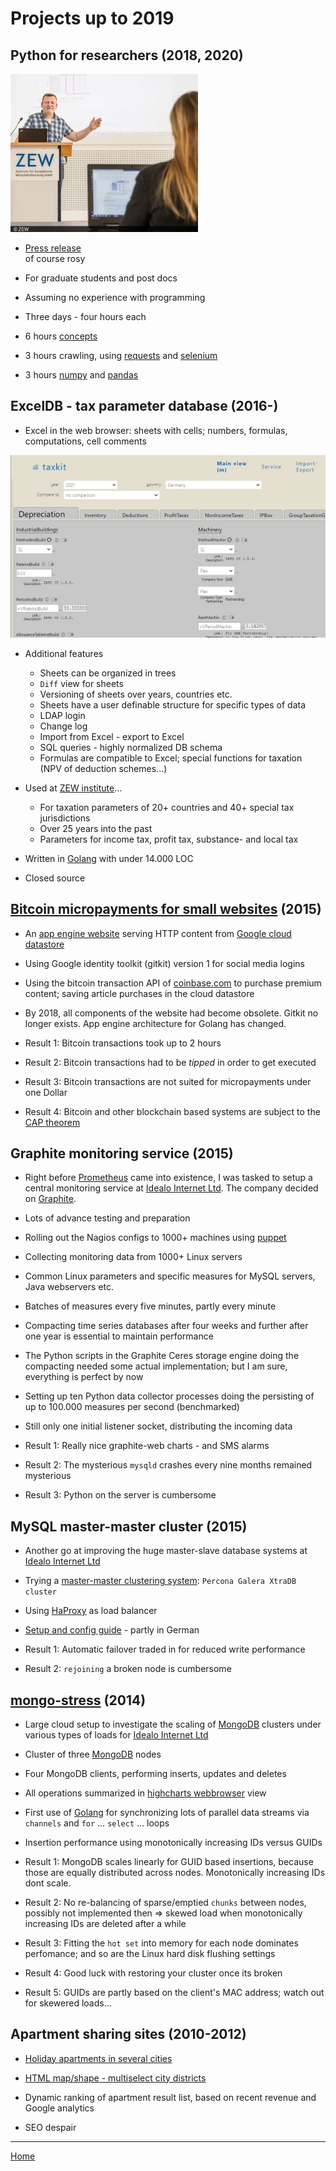 # Projects up to 2019

## Python for researchers (2018, 2020)

![me](./python-for-researchers/me-300.jpg)

* [Press release](https://www.zew.de/en/zew/news/python-course-for-zew-researchers)  
  of course rosy

* For graduate students and post docs

* Assuming no experience with programming

* Three days - four hours each

* 6 hours [concepts](./python-for-researchers/python-for-researchers.pdf)

* 3 hours crawling, using [requests](https://docs.python-requests.org/en/latest/) and  [selenium](https://www.selenium.dev/)

* 3 hours [numpy](https://numpy.org/) and [pandas](https://pandas.pydata.org/)

## ExcelDB - tax parameter database (2016-)

* Excel in the web browser:
sheets with cells;
numbers, formulas, computations, cell comments

![Excel DB](./2016-exceldb/exceldb-3-short.jpg)

* Additional features
  * Sheets can be organized in trees
  * `Diff` view for sheets
  * Versioning of sheets over years, countries etc.
  * Sheets have a user definable structure for specific types of data
  * LDAP login
  * Change log
  * Import from Excel - export to Excel
  * SQL queries - highly normalized DB schema
  * Formulas are compatible to Excel;
    special functions for taxation
    (NPV of deduction schemes...)

* Used at [ZEW institute](https://www.zew.de/)...
  * For taxation parameters of 20+ countries and 40+ special tax jurisdictions
  * Over 25 years into the past
  * Parameters for income tax, profit tax, substance- and local tax

* Written in [Golang](https://golang.org/) with under 14.000 LOC

* Closed source

## [Bitcoin micropayments for small websites](https://github.com/pbberlin/ae_stubs/tree/master/tec_news) (2015)

* An [app engine website](https://cloud.google.com/appengine/) serving HTTP content from [Google cloud datastore](https://cloud.google.com/datastore/)

* Using Google identity toolkit (gitkit) version 1 for social media logins

* Using the bitcoin transaction API of [coinbase.com](https://www.coinbase.com)
to purchase premium content; saving article purchases in the cloud datastore

* By 2018, all components of the website had become obsolete.
Gitkit no longer exists.
App engine architecture for Golang has changed.

* Result 1: Bitcoin transactions took up to 2 hours

* Result 2: Bitcoin transactions had to be _tipped_ in order to get executed

* Result 3: Bitcoin transactions are not suited for micropayments under one Dollar

* Result 4: Bitcoin and other blockchain based systems are subject to the [CAP theorem](https://en.wikipedia.org/wiki/CAP_theorem)

## Graphite monitoring service (2015)

* Right before [Prometheus](https://prometheus.io/docs/introduction/overview/) came into existence,
I was tasked to setup a central monitoring service at [Idealo Internet Ltd](https://www.idealo.de/).
The company decided on [Graphite](http://graphiteapp.org/).

* Lots of advance testing and preparation

* Rolling out the Nagios configs to 1000+ machines
  using [puppet](https://puppet.com/)

* Collecting monitoring data from 1000+ Linux servers

* Common Linux parameters and specific measures
  for MySQL servers, Java webservers etc.

* Batches of measures every five minutes, partly every minute

* Compacting time series databases after four weeks
and further after one year is essential to maintain performance

* The Python scripts in the Graphite Ceres storage engine
doing the compacting needed some actual implementation;
but I am sure, everything is perfect by now

* Setting up ten Python data collector processes
doing the persisting of up to 100.000 measures per second (benchmarked)

* Still only one initial listener socket, distributing the incoming data

* Result 1: Really nice graphite-web charts - and SMS alarms

* Result 2: The mysterious `mysqld` crashes every nine months remained mysterious

* Result 3: Python on the server is cumbersome

## MySQL master-master cluster (2015)

* Another go at improving the huge
master-slave database systems at [Idealo Internet Ltd](https://www.idealo.de/)

* Trying a [master-master clustering system](https://www.percona.com/software/mysql-database/percona-xtradb-cluster):
`Percona Galera XtraDB cluster`

* Using [HaProxy](https://www.haproxy.org/) as load balancer

* [Setup and config guide](./percona-galera-cluster-config/percona-galera-cluster-config.pdf) - partly in German

* Result 1: Automatic failover traded in for reduced write performance

* Result 2: `rejoining` a broken node is cumbersome

## [mongo-stress](https://github.com/pbberlin/mongo-stress) (2014)

* Large cloud setup to investigate the scaling of [MongoDB](https://www.mongodb.com) clusters
under various types of loads for [Idealo Internet Ltd](https://www.idealo.de/)

* Cluster of three [MongoDB](https://www.mongodb.com) nodes

* Four MongoDB clients, performing inserts, updates and deletes

* All operations summarized in [highcharts webbrowser](https://www.highcharts.com/) view

* First use of [Golang](https://golang.org/) for synchronizing lots of parallel data streams
via `channels` and `for` &#8230; `select` &#8230; loops

* Insertion performance using monotonically increasing IDs versus GUIDs

* Result 1: MongoDB scales linearly for GUID based insertions,
because those are equally distributed across nodes.
Monotonically increasing IDs dont scale.

* Result 2: No re-balancing of sparse/emptied `chunks`
between nodes, possibly not implemented then
=> skewed load when monotonically increasing IDs are deleted after a while

* Result 3: Fitting the `hot set` into memory for each node dominates perfomance;
and so are the Linux hard disk flushing settings

* Result 4: Good luck with restoring your cluster once its broken

* Result 5: GUIDs are partly based on the client's MAC address;
watch out for skewered loads...

## Apartment sharing sites (2010-2012)

* [Holiday apartments in several cities](http://mowitania.de/)

* [HTML map/shape - multiselect city districts](http://www.ferienwohnung-zimmer-berlin.de/)

* Dynamic ranking of apartment result list,
based on recent revenue and Google analytics

* SEO despair

---

[Home](README.md)
